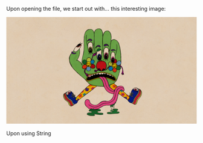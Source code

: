 Upon opening the file, we start out with... this interesting image:

![](https://raw.githubusercontent.com/Immobility/CTF/master/tamuctf-2019/images/art.png)

Upon using String 
